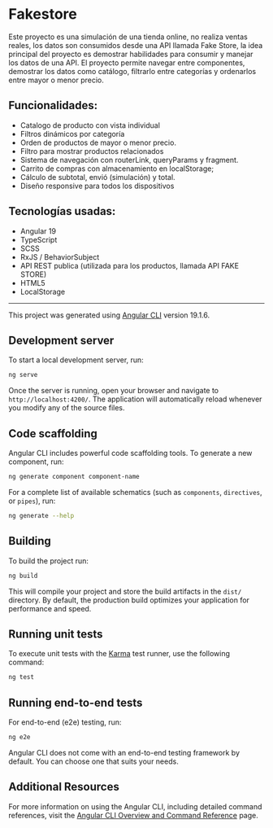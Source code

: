 # Fakestore
Este proyecto es una simulación de una tienda online, no realiza ventas reales, los datos son consumidos desde una API llamada Fake Store, la idea principal del proyecto es demostrar habilidades para consumir y manejar los datos de una API. El proyecto permite navegar entre componentes, demostrar los datos como catálogo, filtrarlo entre categorías y ordenarlos entre mayor o menor precio. 

## Funcionalidades:
-	Catalogo de producto con vista individual
-	Filtros dinámicos por categoría
-	Orden de productos de mayor o menor precio.
-	Filtro para mostrar productos relacionados
-	Sistema de navegación con routerLink, queryParams y fragment.
-	Carrito de compras con almacenamiento en localStorage;
-	Cálculo de subtotal, envió (simulación) y total.
-	Diseño responsive para todos los dispositivos
  
## Tecnologías usadas:
-	Angular 19
-	TypeScript
-	SCSS
-	RxJS / BehaviorSubject
-	API REST publica (utilizada para los productos, llamada API FAKE STORE)
-	HTML5 
-	LocalStorage

--------------------------------------------------------------------------------------------------------------------------------------------------------------------------------------------------------
This project was generated using [Angular CLI](https://github.com/angular/angular-cli) version 19.1.6.

## Development server

To start a local development server, run:

```bash
ng serve
```

Once the server is running, open your browser and navigate to `http://localhost:4200/`. The application will automatically reload whenever you modify any of the source files.

## Code scaffolding

Angular CLI includes powerful code scaffolding tools. To generate a new component, run:

```bash
ng generate component component-name
```

For a complete list of available schematics (such as `components`, `directives`, or `pipes`), run:

```bash
ng generate --help
```

## Building

To build the project run:

```bash
ng build
```

This will compile your project and store the build artifacts in the `dist/` directory. By default, the production build optimizes your application for performance and speed.

## Running unit tests

To execute unit tests with the [Karma](https://karma-runner.github.io) test runner, use the following command:

```bash
ng test
```

## Running end-to-end tests

For end-to-end (e2e) testing, run:

```bash
ng e2e
```

Angular CLI does not come with an end-to-end testing framework by default. You can choose one that suits your needs.

## Additional Resources

For more information on using the Angular CLI, including detailed command references, visit the [Angular CLI Overview and Command Reference](https://angular.dev/tools/cli) page.
